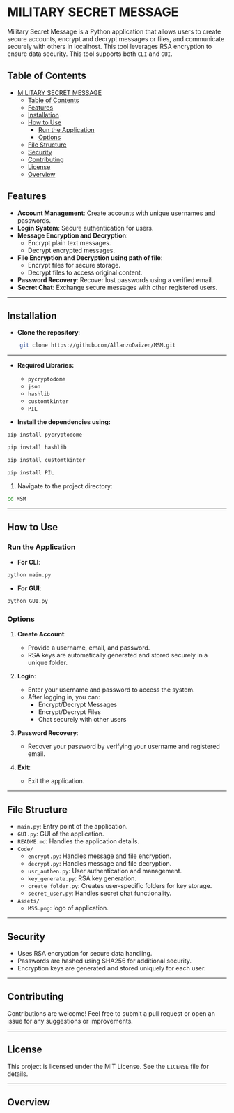 # MILITARY SECRET MESSAGE

Military Secret Message is a Python application that allows users to create secure accounts, encrypt and decrypt messages or files, and communicate securely with others in localhost. This tool leverages RSA encryption to ensure data security. This tool supports both `CLI` and `GUI`.

## Table of Contents
- [MILITARY SECRET MESSAGE](#military-secret-message)
  - [Table of Contents](#table-of-contents)
  - [Features](#features)
  - [Installation](#installation)
  - [How to Use](#how-to-use)
    - [Run the Application](#run-the-application)
    - [Options](#options)
  - [File Structure](#file-structure)
  - [Security](#security)
  - [Contributing](#contributing)
  - [License](#license)
  - [Overview](#overview)

## Features

- **Account Management**: Create accounts with unique usernames and passwords.
- **Login System**: Secure authentication for users.
- **Message Encryption and Decryption**:
  - Encrypt plain text messages.
  - Decrypt encrypted messages.
- **File Encryption and Decryption using path of file**:
  - Encrypt files for secure storage.
  - Decrypt files to access original content.
- **Password Recovery**: Recover lost passwords using a verified email.
- **Secret Chat**: Exchange secure messages with other registered users.

---

## Installation
- **Clone the repository**:
``` bash
    git clone https://github.com/AllanzoDaizen/MSM.git
```
---

- **Required Libraries:**
  - `pycryptodome`
  - `json`
  - `hashlib`
  - `customtkinter` 
  - `PIL`
  
- **Install the dependencies using:**
```bash
pip install pycryptodome
```
```bash
pip install hashlib
```
```bash
pip install customtkinter
```
```bash
pip install PIL
```

1. Navigate to the project directory:
```bash
cd MSM
```

---

## How to Use

### Run the Application
- **For CLI**:
```bash
python main.py
```
- **For GUI**:
```bash
python GUI.py
```

### Options

1. **Create Account**:
   - Provide a username, email, and password.
   - RSA keys are automatically generated and stored securely in a unique folder.

2. **Login**:
   - Enter your username and password to access the system.
   - After logging in, you can:
     - Encrypt/Decrypt Messages
     - Encrypt/Decrypt Files
     - Chat securely with other users

3. **Password Recovery**:
   - Recover your password by verifying your username and registered email.

4. **Exit**:
   - Exit the application.

---

## File Structure

- `main.py`: Entry point of the application.
- `GUI.py`: GUI of the application.
- `README.md`: Handles the application details.
- `Code/`
  - `encrypt.py`: Handles message and file encryption.
  - `decrypt.py`: Handles message and file decryption.
  - `usr_authen.py`: User authentication and management.
  - `key_generate.py`: RSA key generation.
  - `create_folder.py`: Creates user-specific folders for key storage.
  - `secret_user.py`: Handles secret chat functionality.
- `Assets/`
  - `MSS.png`: logo of application.
---

## Security

- Uses RSA encryption for secure data handling.
- Passwords are hashed using SHA256 for additional security.
- Encryption keys are generated and stored uniquely for each user.

---

## Contributing

Contributions are welcome! Feel free to submit a pull request or open an issue for any suggestions or improvements.

---

## License

This project is licensed under the MIT License. See the `LICENSE` file for details.

---
 
## Overview
